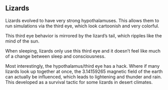 ## Lizards

Lizards evolved to have very strong hypothalamuses. This allows them to run simulations via the third eye, which look cartoonish and very colorful.

This third eye behavior is mirrored by the lizard’s tail, which ripples like the mind of the sun. 

When sleeping, lizards only use this third eye and it doesn’t feel like much of a change between sleep and consciousness.

Most interestingly, the hypothalamus/third eye has a hack. Where if many lizards look up together at once, the 3.14159265 magnetic field of the earth can actually be influenced, which leads to lightening and thunder and rain. This developed as a survival tactic for some lizards in desert climates.

